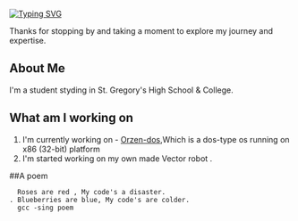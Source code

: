 [![Typing SVG](https://readme-typing-svg.demolab.com?font=FIRA+CODE&pause=1000&background=01322000&width=435&lines=Hey+there%2C%F0%9F%91%8B;I'm+Afif)](https://git.io/typing-svg)

Thanks for stopping by and taking a moment to explore my journey and expertise.

## About Me

  I'm a student styding in St. Gregory's High School & College.

## What am I working on
   1. I'm currently working on - [Orzen-dos](https://github.com/Orcon-Systems-LLC/orzen-dos-v1.0),Which is a dos-type os running on x86 (32-bit) platform
   2. I'm started working on my own made Vector robot .
    
##A poem
```
  Roses are red , My code's a disaster.
. Blueberries are blue, My code's are colder.
  gcc -sing poem

```
